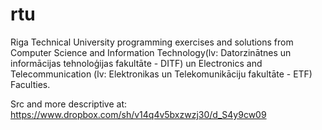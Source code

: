# rtu
Riga Technical University programming exercises and solutions from
Computer Science and Information Technology(lv: Datorzinātnes un informācijas tehnoloģijas fakultāte - DITF) un Electronics and Telecommunication (lv: Elektronikas un Telekomunikāciju fakultāte - ETF) Faculties.

Src and more descriptive at: https://www.dropbox.com/sh/v14q4v5bxzwzj30/d_S4y9cw09
